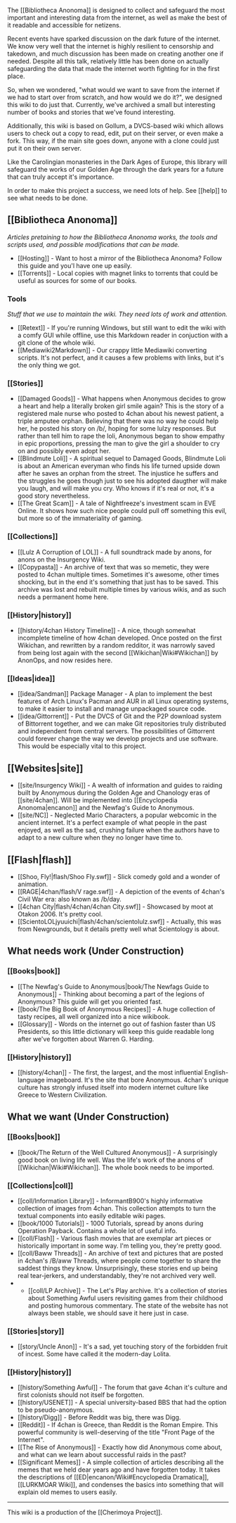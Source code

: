 The [[Bibliotheca Anonoma]] is designed to collect and safeguard the most important and interesting data from the internet, as well as make the best of it readable and accessible for netizens.

Recent events have sparked discussion on the dark future of the internet. We know very well that the internet is highly resilient to censorship and takedown, and much discussion has been made on creating another one if needed. Despite all this talk, relatively little has been done on actually safeguarding the data that made the internet worth fighting for in the first place.

So, when we wondered, "what would we want to save from the internet if we had to start over from scratch, and how would we do it?", we designed this wiki to do just that. Currently, we've archived a small but interesting number of books and stories that we've found interesting.

Additionally, this wiki is based on Gollum, a DVCS-based wiki which allows users to check out a copy to read, edit, put on their server, or even make a fork. This way, if the main site goes down, anyone with a clone could just put it on their own server.

Like the Carolingian monasteries in the Dark Ages of Europe, this library will safeguard the works of our Golden Age through the dark years for a future that can truly accept it's importance.

In order to make this project a success, we need lots of help. See [[help]] to see what needs to be done.

## [[Bibliotheca Anonoma]]

*Articles pretaining to how the Bibliotheca Anonoma works, the tools and scripts used, and possible modifications that can be made.*

* [[Hosting]] - Want to host a mirror of the Bibliotheca Anonoma? Follow this guide and you'l have one up easily.
* [[Torrents]] - Local copies with magnet links to torrents that could be useful as sources for some of our books.

### Tools
*Stuff that we use to maintain the wiki. They need lots of work and attention.*

* [[Retext]] - If you're running Windows, but still want to edit the wiki with a comfy GUI while offline, use this Markdown reader in conjuction with a git clone of the whole wiki.
* [[Mediawiki2Markdown]] - Our crappy little Mediawiki converting scripts. It's not perfect, and it causes a few problems with links, but it's the only thing we got.

### [[Stories]]
* [[Damaged Goods]] - What happens when Anonymous decides to grow a heart and help a literally broken girl smile again? This is the story of a registered male nurse who posted to 4chan about his newest patient, a triple amputee orphan. Believing that there was no way he could help her, he posted his story on /b/, hoping for some lulzy responses. But rather than tell him to rape the loli, Anonymous began to show empathy in epic proportions, pressing the man to give the girl a shoulder to cry on and possibly even adopt her.
* [[Blindmute Loli]] - A spiritual sequel to Damaged Goods, Blindmute Loli is about an American everyman who finds his life turned upside down after he saves an orphan from the street. The injustice he suffers and the struggles he goes though just to see his adopted daugther will make you laugh, and will make you cry. Who knows if it's real or not, it's a good story nevertheless.
* [[The Great Scam]] - A tale of Nightfreeze's investment scam in EVE Online. It shows how such nice people could pull off something this evil, but more so of the immateriality of gaming.

### [[Collections]]
* [[Lulz A Corruption of LOL]] - A full soundtrack made by anons, for anons on the Insurgency Wiki.
* [[Copypasta]] - An archive of text that was so memetic, they were posted to 4chan multiple times. Sometimes it's awesome, other times shocking, but in the end it's something that just has to be saved. This archive was lost and rebuilt multiple times by various wikis, and as such needs a permanent home here.

### [[History|history]]

* [[history/4chan History Timeline]] - A nice, though somewhat incomplete timeline of how 4chan developed. Once posted on the first Wikichan, and rewritten by a random redditor, it was narrowly saved from being lost again with the second [[Wikichan|Wiki#Wikichan]] by AnonOps, and now resides here.

### [[Ideas|idea]]

* [[idea/Sandman]] Package Manager - A plan to implement the best features of Arch Linux's Pacman and AUR in all Linux operating systems, to make it easier to install and manage unpackaged source code.
* [[idea/Gittorrent]] - Put the DVCS of Git and the P2P download system of Bittorrent together, and we can make Git repositories truly distributed and independent from central servers. The possibilities of Gittorrent could forever change the way we develop projects and use software. This would be especially vital to this project.

## [[Websites|site]]

* [[site/Insurgency Wiki]] - A wealth of information and guides to raiding built by Anonymous during the Golden Age and Chanology eras of [[site/4chan]]. Will be implemented into [[Encyclopedia Anonoma|encanon]] and the Newfag's Guide to Anonymous.
* [[site/NC]] - Neglected Mario Characters, a popular webcomic in the ancient internet. It's a perfect example of what people in the past enjoyed, as well as the sad, crushing failure when the authors have to adapt to a new culture when they no longer have time to.

## [[Flash|flash]]

* [[Shoo, Fly!|flash/Shoo Fly.swf]] - Slick comedy gold and a wonder of animation.
* [[RAGE|4chan/flash/V rage.swf]] - A depiction of the events of 4chan's Civil War era: also known as /b/day. 
* [[4chan City|flash/4chan/4chan City.swf]] - Showcased by moot at Otakon 2006. It's pretty cool.
* [[ScientoLOLjyuuichi|flash/4chan/scientolulz.swf]] - Actually, this was from Newgrounds, but it details pretty well what Scientology is about.

## What needs work (Under Construction)

### [[Books|book]]

* [[The Newfag's Guide to Anonymous|book/The Newfags Guide to Anonymous]] - Thinking about becoming a part of the legions of Anonymous? This guide will get you oriented fast.
* [[book/The Big Book of Anonymous Recipes]] - A huge collection of tasty recipes, all well organized into a nice wikibook.
* [[Glossary]] - Words on the internet go out of fashion faster than US Presidents, so this little dictionary will keep this guide readable long after we've forgotten about Warren G. Harding.

### [[History|history]]

* [[history/4chan]] - The first, the largest, and the most influential English-language imageboard. It's the site that bore Anonymous. 4chan's unique culture has strongly infused itself into modern internet culture like Greece to Western Civilization.

## What we want (Under Construction)

### [[Books|book]]

* [[book/The Return of the Well Cultured Anonymous]] - A surprisingly good book on living life well. Was the life's work of the anons of [[Wikichan|Wiki#Wikichan]]. The whole book needs to be imported.

### [[Collections|coll]]

* [[coll/Information Library]] - InformantB900's highly informative collection of images from 4chan. This collection attempts to turn the textual components into easily editable wiki pages.
* [[book/1000 Tutorials]] - 1000 Tutorials, spread by anons during Operation Payback. Contains a whole lot of useful info.
* [[coll/Flash]] - Various flash movies that are exemplar art pieces or historically important in some way. I'm telling you, they're pretty good.
* [[coll/Baww Threads]] - An archive of text and pictures that are posted in 4chan's /B/aww Threads, where people come together to share the saddest things they know. Unsurprisingly, these stories end up being real tear-jerkers, and understandably, they're not archived very well.
* * [[coll/LP Archive]] - The Let's Play archive. It's a collection of stories about Something Awful users revisiting games from their childhood and posting humorous commentary. The state of the website has not always been stable, we should save it here just in case.

### [[Stories|story]]

* [[story/Uncle Anon]] - It's a sad, yet touching story of the forbidden fruit of incest. Some have called it the modern-day Lolita.

### [[History|history]]

* [[history/Something Awful]] - The forum that gave 4chan it's culture and first colonists should not itself be forgotten.
* [[history/USENET]] - A special university-based BBS that had the option to be pseudo-anonymous.
* [[history/Digg]] - Before Reddit was big, there was Digg.
* [[Reddit]] - If 4chan is Greece, than Reddit is the Roman Empire. This powerful community is well-deserving of the title "Front Page of the Internet".
* [[The Rise of Anonymous]] - Exactly how did Anonymous come about, and what can we learn about successful raids in the past? 
* [[Significant Memes]] - A simple collection of articles describing all the memes that we held dear years ago and have forgotten today. It takes the descriptions of [[ED|encanon/Wiki#Encyclopedia Dramatica]], [[LURKMOAR Wiki]], and condenses the basics into something that will explain old memes to users easily.

---

This wiki is a production of the [[Cherimoya Project]].